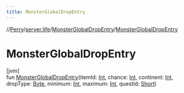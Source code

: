```yaml
---
title: MonsterGlobalDropEntry
---
```

//[Perry](../../../index.html)/[server.life](../index.html)/[MonsterGlobalDropEntry](index.html)/[MonsterGlobalDropEntry](-monster-global-drop-entry.html)



# MonsterGlobalDropEntry



[jvm]\
fun [MonsterGlobalDropEntry](-monster-global-drop-entry.html)(itemId: [Int](https://kotlinlang.org/api/latest/jvm/stdlib/kotlin/-int/index.html), chance: [Int](https://kotlinlang.org/api/latest/jvm/stdlib/kotlin/-int/index.html), continent: [Int](https://kotlinlang.org/api/latest/jvm/stdlib/kotlin/-int/index.html), dropType: [Byte](https://kotlinlang.org/api/latest/jvm/stdlib/kotlin/-byte/index.html), minimum: [Int](https://kotlinlang.org/api/latest/jvm/stdlib/kotlin/-int/index.html), maximum: [Int](https://kotlinlang.org/api/latest/jvm/stdlib/kotlin/-int/index.html), questId: [Short](https://kotlinlang.org/api/latest/jvm/stdlib/kotlin/-short/index.html))




